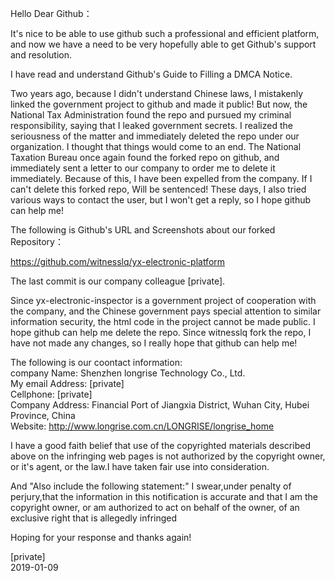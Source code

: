 Hello Dear Github：

It's nice to be able to use github such a professional and efficient platform, and now we have a need to be very hopefully able to get Github's support and resolution.

I have read and understand Github's Guide to Filling a DMCA Notice.

Two years ago, because I didn't understand Chinese laws, I mistakenly linked the government project to github and made it public! But now, the National Tax Administration found the repo and pursued my criminal responsibility, saying that I leaked government secrets. I realized the seriousness of the matter and immediately deleted the repo under our organization. I thought that things would come to an end. The National Taxation Bureau once again found the forked repo on github, and immediately sent a letter to our company to order me to delete it immediately. Because of this, I have been expelled from the company. If I can't delete this forked repo, Will be sentenced! These days, I also tried various ways to contact the user, but I won't get a reply, so I hope github can help me!

The following is Github's URL and Screenshots about our forked Repository：

https://github.com/witnesslq/yx-electronic-platform

The last commit is our company colleague [private].

Since yx-electronic-inspector is a government project of cooperation with the company, and the Chinese government pays special attention to similar information security, the html code in the project cannot be made public. I hope github can help me delete the repo. Since witnesslq fork the repo, I have not made any changes, so I really hope that github can help me!

The following is our coontact information:  
company Name: Shenzhen longrise Technology Co., Ltd.  
My email Address: [private]  
Cellphone: [private]  
Company Address: Financial Port of Jiangxia District, Wuhan City, Hubei Province, China  
Website: http://www.longrise.com.cn/LONGRISE/longrise_home

I have a good faith belief that use of the copyrighted materials described above on the infringing web pages is not authorized by the copyright owner, or it's agent, or the law.I have taken fair use into consideration.

And "Also include the following statement:" I swear,under penalty of perjury,that the information in this notification is accurate and that I am the copyright owner, or am authorized to act on behalf of the owner, of an exclusive right that is allegedly infringed

Hoping for your response and thanks again!

[private]  
2019-01-09
